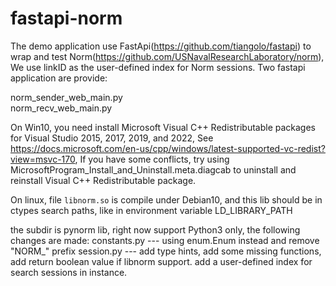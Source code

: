 # fastapi-norm

The demo application use FastApi(https://github.com/tiangolo/fastapi) to wrap and test Norm(https://github.com/USNavalResearchLaboratory/norm),  
We use linkID as the user-defined  index for Norm sessions. Two fastapi application are provide:

  norm_sender_web_main.py  
  norm_recv_web_main.py

On Win10, you need install Microsoft Visual C++ Redistributable packages for Visual Studio 2015, 2017, 2019, and 2022,
See https://docs.microsoft.com/en-us/cpp/windows/latest-supported-vc-redist?view=msvc-170, If you have some conflicts, try using 
MicrosoftProgram_Install_and_Uninstall.meta.diagcab to uninstall and reinstall  Visual C++ Redistributable package. 

On linux, file `libnorm.so` is compile under Debian10, and this lib should be in ctypes search paths, like in environment variable LD_LIBRARY_PATH

the subdir is  pynorm lib,  right now support Python3 only,  the following changes are made:
constants.py --- using enum.Enum instead and remove "NORM_" prefix
session.py --- add type hints, add some missing functions, add return boolean value if libnorm support.
add a user-defined index for search sessions in instance.  

